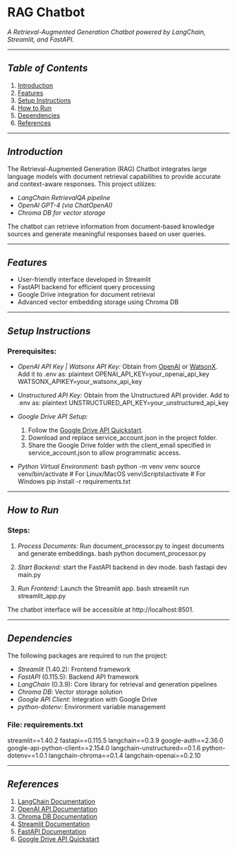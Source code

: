 # RAG Chatbot

*A Retrieval-Augmented Generation Chatbot powered by LangChain, Streamlit, and FastAPI.*

---

## *Table of Contents*
1. [Introduction](#introduction)
2. [Features](#features)
3. [Setup Instructions](#setup-instructions)
4. [How to Run](#how-to-run)
5. [Dependencies](#dependencies)
6. [References](#references)

---

## *Introduction*
The Retrieval-Augmented Generation (RAG) Chatbot integrates large language models with document retrieval capabilities to provide accurate and context-aware responses. This project utilizes:
- *LangChain RetrievalQA pipeline*
- *OpenAI GPT-4 (via ChatOpenAI)*
- *Chroma DB for vector storage*

The chatbot can retrieve information from document-based knowledge sources and generate meaningful responses based on user queries.

---

## *Features*
- User-friendly interface developed in Streamlit
- FastAPI backend for efficient query processing
- Google Drive integration for document retrieval
- Advanced vector embedding storage using Chroma DB

---

## *Setup Instructions*

### Prerequisites:
- *OpenAI API Key | Watsonx API Key:* Obtain from [OpenAI](https://platform.openai.com/) or [WatsonX](https://www.ibm.com/products/watsonx-ai). Add it to .env as:
  plaintext
  OPENAI_API_KEY=your_openai_api_key
  WATSONX_APIKEY=your_watsonx_api_key
  
- *Unstructured API Key:* Obtain from the Unstructured API provider. Add to .env as:
  plaintext
  UNSTRUCTURED_API_KEY=your_unstructured_api_key
  
- *Google Drive API Setup:*
  1. Follow the [Google Drive API Quickstart](https://developers.google.com/drive/api/quickstart/python).
  2. Download and replace service_account.json in the project folder.
  3. Share the Google Drive folder with the client_email specified in service_account.json to allow programmatic access.
- *Python Virtual Environment:*
  bash
  python -m venv venv
  source venv/bin/activate  # For Linux/MacOS
  venv\Scripts\activate   # For Windows
  pip install -r requirements.txt
  

---

## *How to Run*

### Steps:
1. *Process Documents:*
   Run document_processor.py to ingest documents and generate embeddings.
   bash
   python document_processor.py
   
2. *Start Backend:*
   start the FastAPI backend in dev mode.
   bash
   fastapi dev main.py
   
3. *Run Frontend:*
   Launch the Streamlit app.
   bash
   streamlit run streamlit_app.py
   

The chatbot interface will be accessible at http://localhost:8501.

---

## *Dependencies*
The following packages are required to run the project:

- *Streamlit* (1.40.2): Frontend framework
- *FastAPI* (0.115.5): Backend API framework
- *LangChain* (0.3.9): Core library for retrieval and generation pipelines
- *Chroma DB*: Vector storage solution
- *Google API Client*: Integration with Google Drive
- *python-dotenv*: Environment variable management

### File: requirements.txt

streamlit==1.40.2
fastapi==0.115.5
langchain==0.3.9
google-auth==2.36.0
google-api-python-client==2.154.0
langchain-unstructured==0.1.6
python-dotenv==1.0.1
langchain-chroma==0.1.4
langchain-openai==0.2.10


---

## *References*
1. [LangChain Documentation](https://python.langchain.com/docs/introduction/)
2. [OpenAI API Documentation](https://platform.openai.com/docs/)
3. [Chroma DB Documentation](https://www.trychroma.com/)
4. [Streamlit Documentation](https://docs.streamlit.io/)
5. [FastAPI Documentation](https://fastapi.tiangolo.com/)
6. [Google Drive API Quickstart](https://developers.google.com/drive/api/quickstart/python)